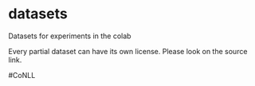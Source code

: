 # datasets
Datasets for experiments in the colab

Every partial dataset can have its own license. Please look on the source link.

#CoNLL
